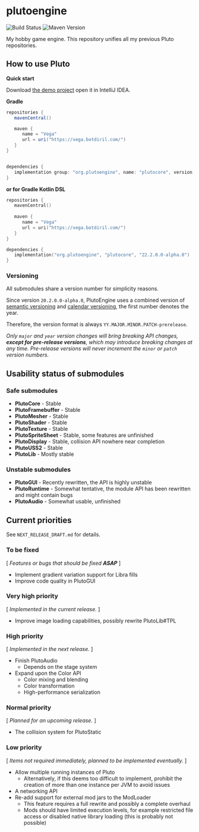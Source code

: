 # plutoengine

![Build Status](https://github.com/493msi/plutoengine/workflows/Gradle%20Package/badge.svg)
![Maven Version](https://img.shields.io/github/v/tag/493msi/plutoengine?label=Latest%20Version)

My hobby game engine. This repository unifies all my previous Pluto repositories.


## How to use Pluto

**Quick start**

Download [the demo project](https://github.com/plutoengine/plutoengine-basic-demo) open it in IntelliJ IDEA.

**Gradle**
```groovy
repositories {
   mavenCentral()

   maven {
      name = "Vega"
      url = uri("https://vega.botdiril.com/")
   }
}


dependencies {
   implementation group: "org.plutoengine", name: "plutocore", version: "22.2.0.0-alpha.0"
}
```

**or for Gradle Kotlin DSL**
```kotlin
repositories {
   mavenCentral()
   
   maven {
      name = "Vega"
      url = uri("https://vega.botdiril.com/")
   }
}

dependencies {
   implementation("org.plutoengine", "plutocore", "22.2.0.0-alpha.0")
}
```

### Versioning

All submodules share a version number for simplicity reasons.

Since version `20.2.0.0-alpha.0`, PlutoEngine uses
a combined version of [semantic versioning](https://semver.org/)
and [calendar versioning](https://calver.org/), the first number
denotes the year.

Therefore, the version format is always `YY.MAJOR.MINOR.PATCH-prerelease`.

*Only `major` and `year` version changes will bring breaking API changes,
**except for pre-release versions**, which may introduce breaking changes
at any time. Pre-release versions will never increment the `minor` or `patch`
version numbers.*


## Usability status of submodules

### Safe submodules
 * **PlutoCore** - Stable
 * **PlutoFramebuffer** - Stable
 * **PlutoMesher** - Stable
 * **PlutoShader** - Stable
 * **PlutoTexture** - Stable
 * **PlutoSpriteSheet** - Stable, some features are unfinished
 * **PlutoDisplay** - Stable, collision API nowhere near completion
 * **PlutoUSS2** - Stable
 * **PlutoLib** - Mostly stable
 
### Unstable submodules
 * **PlutoGUI** - Recently rewritten, the API is highly unstable
 * **PlutoRuntime** - Somewhat tentative, the module API has been rewritten and might contain bugs
 * **PlutoAudio** - Somewhat usable, unfinished
 
 
## Current priorities

See `NEXT_RELEASE_DRAFT.md` for details.

### To be fixed
[ *Features or bugs that should be fixed **ASAP*** ]
 * Implement gradient variation support for Libra fills
 * Improve code quality in PlutoGUI

### Very high priority
[ *Implemented in the current release.* ]
 * Improve image loading capabilities, possibly rewrite PlutoLib#TPL

### High priority
[ *Implemented in the next release.* ]
 * Finish PlutoAudio
    * Depends on the stage system
 * Expand upon the Color API
    * Color mixing and blending
    * Color transformation
    * High-performance serialization
 
### Normal priority
[ *Planned for an upcoming release.* ]
 * The collision system for PlutoStatic
 
### Low priority
[ *Items not required immediately, planned to be implemented eventually.* ]
 * Allow multiple running instances of Pluto
    * Alternatively, if this deems too difficult to implement,
    prohibit the creation of more than one instance per JVM to avoid issues
 * A networking API
 * Re-add support for external mod jars to the ModLoader
    * This feature requires a full rewrite and possibly a complete overhaul
    * Mods should have limited execution levels, for example restricted file access
      or disabled native library loading (this is probably not possible)
